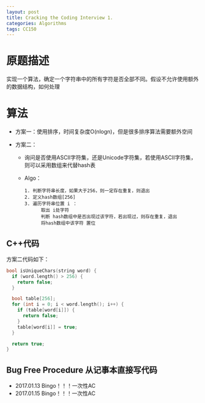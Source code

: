 ```yaml
---
layout: post
title: Cracking the Coding Interview 1.
categories: Algorithms
tags: CC150
---
```


# 原题描述

实现一个算法，确定一个字符串中的所有字符是否全部不同。假设不允许使用额外的数据结构，如何处理

# 算法

- 方案一：使用排序，时间复杂度O(nlogn)，但是很多排序算法需要额外空间

- 方案二：

  - 询问是否使用ASCII字符集，还是Unicode字符集，若使用ASCII字符集，则可以采用数组来代替hash表

  - Algo：

    ```
    1. 判断字符串长度，如果大于256，则一定存在重复，则退出
    2. 定义hash数组[256]
    3. 遍历字符串位置 i ：
       	  取出 i处字符
       	  判断 hash数组中是否出现过该字符，若出现过，则存在重复，退出
       	  将hash数组中该字符 置位
    ```

## C++代码

方案二代码如下：

```c++
bool isUniqueChars(string word) {
  if (word.length() > 256) {
    return false;
  }

  bool table[256];
  for (int i = 0; i < word.length(); i++) {
    if (table[word[i]]) {
      return false;
    }
    table[word[i]] = true;
  }

  return true;
}
```

## Bug Free Procedure 从记事本直接写代码

- 2017.01.13 Bingo！！！一次性AC
- 2017.01.15 Bingo！！！一次性AC